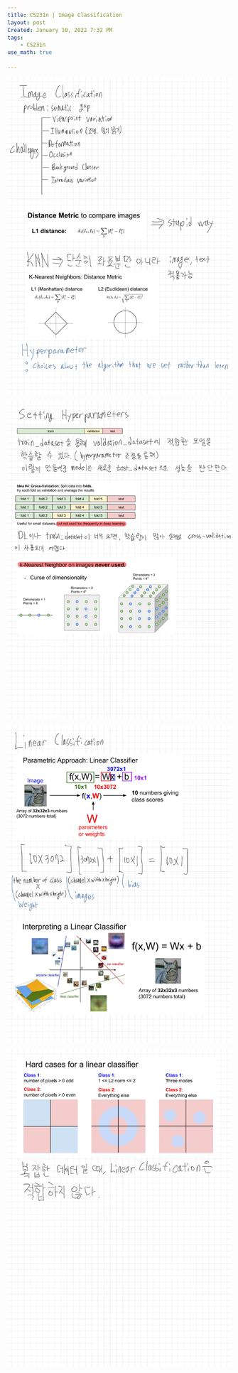 ```yaml
---
title: CS231n | Image Classification
layout: post
Created: January 10, 2022 7:32 PM
tags:
    - CS231n
use_math: true

---
```


![Lec 2-1.jpg](/images/2022/CS231n/Lec_2-1.jpg)

![Lec 2-2.jpg](/images/2022/CS231n/Lec_2-2.jpg)

![Lec 2-3.jpg](/images/2022/CS231n/Lec_2-3.jpg)

![Lec 2-4.jpg](/images/2022/CS231n/Lec_2-4.jpg)
